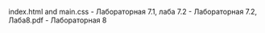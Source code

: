 index.html and main.css - Лабораторная 7.1, лаба 7.2 - Лабораторная 7.2, Лаба8.pdf - Лабораторная 8
